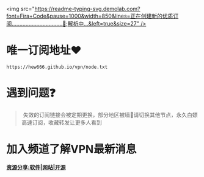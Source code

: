 
<img src="https://readme-typing-svg.demolab.com?font=Fira+Code&pause=1000&width=850&lines=正在创建新的优质订阅.................................💌;解析中...&left=true&size=27" />  


# 唯一订阅地址❤️

```
https://hew666.github.io/vpn/node.txt
```

# 遇到问题❓
 > 失效的订阅链接会被定期更换，部分地区被墙🚫请切换其他节点，永久白嫖高速订阅，收藏转发让更多人看到

# 加入频道了解VPN最新消息
 
**[资源分享:软件|网站|开源](https://t.me/txwl666)** 
